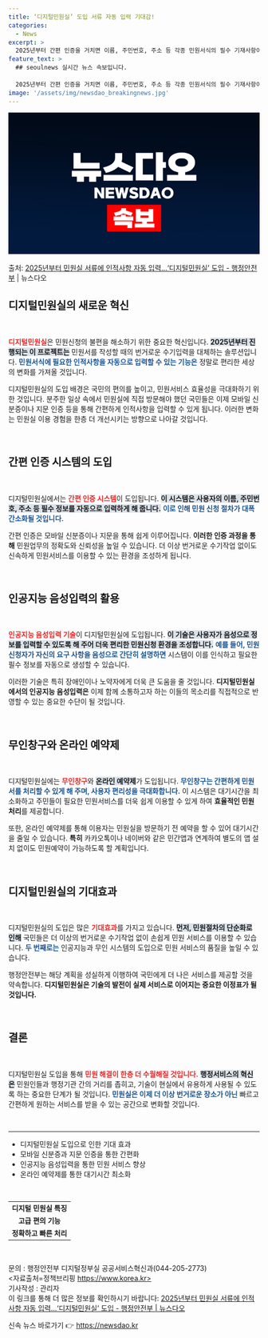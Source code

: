 ```yaml
---
title: ‘디지털민원실’ 도입 서류 자동 입력 기대감!
categories:
  - News
excerpt: >
  2025년부터 간편 인증을 거치면 이름, 주민번호, 주소 등 각종 민원서식의 필수 기재사항이 자동 입력된다.…
feature_text: >
  ## seoulnews 실시간 뉴스 속보입니다.

  2025년부터 간편 인증을 거치면 이름, 주민번호, 주소 등 각종 민원서식의 필수 기재사항이 자동 입력된다.…
image: '/assets/img/newsdao_breakingnews.jpg'
---
```


![뉴스다오 속보](/assets/img/newsdao_breakingnews.jpg)

<p>출처: <a href="https://newsdao.kr/2373" rel="dofollow">2025년부터 민원실 서류에 인적사항 자동 입력…‘디지털민원실’ 도입 - 행정안전부</a> | 뉴스다오</p>

<h2 data-ke-size="size26">디지털민원실의 새로운 혁신</h2>

<p data-ke-size="size16">&nbsp;</p>

<b><span style="color: #ee2323;">디지털민원실</span></b>은 민원신청의 불편을 해소하기 위한 중요한 혁신입니다. <b><span style="background-color: #21538527;">2025년부터 진행되는 이 프로젝트는</span></b> 민원서를 작성할 때의 번거로운 수기입력을 대체하는 솔루션입니다. <b><span style="color: #1a5490;">민원서식에 필요한 인적사항을 자동으로 입력할 수 있는 기능은</span></b> 정말로 편리한 세상의 변화를 가져올 것입니다. 

디지털민원실의 도입 배경은 국민의 편의를 높이고, 민원서비스 효율성을 극대화하기 위한 것입니다. 분주한 일상 속에서 민원실에 직접 방문해야 했던 국민들은 이제 모바일 신분증이나 지문 인증 등을 통해 간편하게 인적사항을 입력할 수 있게 됩니다. 이러한 변화는 민원실 이용 경험을 한층 더 개선시키는 방향으로 나아갈 것입니다.

<p data-ke-size="size16">&nbsp;</p>

<h2 data-ke-size="size26">간편 인증 시스템의 도입</h2>

<p data-ke-size="size16">&nbsp;</p>

디지털민원실에서는 <b><span style="color: #ee2323;">간편 인증 시스템</span></b>이 도입됩니다. <b><span style="background-color: #21538527;">이 시스템은 사용자의 이름, 주민번호, 주소 등 필수 정보를 자동으로 입력하게 해 줍니다.</span></b> <b><span style="color: #1a5490;">이로 인해 민원 신청 절차가 대폭 간소화될 것입니다.</span></b> 

간편 인증은 모바일 신분증이나 지문을 통해 쉽게 이루어집니다. <b>이러한 인증 과정을 통해</b> 민원업무의 정확도와 신뢰성을 높일 수 있습니다. 더 이상 번거로운 수기작업 없이도 신속하게 민원서비스를 이용할 수 있는 환경을 조성하게 됩니다.

<p data-ke-size="size16">&nbsp;</p>

<h2 data-ke-size="size26">인공지능 음성입력의 활용</h2>

<p data-ke-size="size16">&nbsp;</p>

<b><span style="color: #ee2323;">인공지능 음성입력 기술</span></b>이 디지털민원실에 도입됩니다. <b><span style="background-color: #21538527;">이 기술은 사용자가 음성으로 정보를 입력할 수 있도록 해 주어 더욱 편리한 민원신청 환경을 조성합니다.</span></b> <b><span style="color: #1a5490;">예를 들어, 민원 신청자가 자신의 요구 사항을 음성으로 간단히 설명하면</span></b> 시스템이 이를 인식하고 필요한 필수 정보를 자동으로 생성할 수 있습니다.

이러한 기술은 특히 장애인이나 노약자에게 더욱 큰 도움을 줄 것입니다. <b>디지털민원실에서의 인공지능 음성입력은</b> 이제 함께 소통하고자 하는 이들의 목소리를 직접적으로 반영할 수 있는 중요한 수단이 될 것입니다.

<p data-ke-size="size16">&nbsp;</p>

<h2 data-ke-size="size26">무인창구와 온라인 예약제</h2>

<p data-ke-size="size16">&nbsp;</p>

디지털민원실에는 <b><span style="color: #ee2323;">무인창구</span></b>와 <b><span style="background-color: #21538527;">온라인 예약제</span></b>가 도입됩니다. <b><span style="color: #1a5490;">무인창구는 간편하게 민원서를 처리할 수 있게 해 주며, 사용자 편리성을 극대화합니다.</span></b> 이 시스템은 대기시간을 최소화하고 주민들이 필요한 민원서비스를 더욱 쉽게 이용할 수 있게 하여 <b>효율적인 민원 처리</b>를 제공합니다.

또한, 온라인 예약제를 통해 이용자는 민원실을 방문하기 전 예약을 할 수 있어 대기시간을 줄일 수 있습니다. <b>특히</b> 카카오톡이나 네이버와 같은 민간앱과 연계하여 별도의 앱 설치 없이도 민원예약이 가능하도록 할 계획입니다.

<p data-ke-size="size16">&nbsp;</p>

<h2 data-ke-size="size26">디지털민원실의 기대효과</h2>

<p data-ke-size="size16">&nbsp;</p>

디지털민원실의 도입은 많은 <b><span style="color: #ee2323;">기대효과</span></b>를 가지고 있습니다. <b><span style="background-color: #21538527;">먼저, 민원절차의 단순화로 인해</span></b> 국민들은 더 이상의 번거로운 수기작업 없이 손쉽게 민원 서비스를 이용할 수 있습니다. <b><span style="color: #1a5490;">두 번째로는</span></b> 인공지능과 무인 시스템의 도입으로 민원 서비스의 품질을 높일 수 있습니다.

행정안전부는 해당 계획을 성실하게 이행하여 국민에게 더 나은 서비스를 제공할 것을 약속합니다. <b>디지털민원실은 기술의 발전이 실제 서비스로 이어지는 중요한 이정표가 될 것입니다.</b>

<p data-ke-size="size16">&nbsp;</p>

<h2 data-ke-size="size26">결론</h2>

<p data-ke-size="size16">&nbsp;</p>

디지털민원실 도입을 통해 <b><span style="color: #ee2323;">민원 해결이 한층 더 수월해질 것입니다.</span></b> <b><span style="background-color: #21538527;">행정서비스의 혁신은</span></b> 민원인들과 행정기관 간의 거리를 좁히고, 기술이 현실에서 유용하게 사용될 수 있도록 하는 중요한 단계가 될 것입니다. <b><span style="color: #1a5490;">민원실은 이제 더 이상 번거로운 장소가 아닌</span></b> 빠르고 간편하게 원하는 서비스를 받을 수 있는 공간으로 변화할 것입니다.

<p data-ke-size="size16">&nbsp;</p>

<hr />

<ul>
    <li>디지털민원실 도입으로 인한 기대 효과</li>
    <li>모바일 신분증과 지문 인증을 통한 간편화</li>
    <li>인공지능 음성입력을 통한 민원 서비스 향상</li>
    <li>온라인 예약제를 통한 대기시간 최소화</li>
</ul>

<p data-ke-size="size16">&nbsp;</p>

<table>
    <tr>
        <td style="text-align: center; height: 17px;"><b>디지털 민원실 특징</b></td>
    </tr>
    <tr>
        <td style="text-align: center; height: 17px;"><b>고급 편의 기능</b></td>
    </tr>
    <tr>
        <td style="text-align: center; height: 17px;"><b>정확하고 빠른 처리</b></td>
    </tr>
</table>

<p data-ke-size="size16">&nbsp;</p>

문의 : 행정안전부 디지털정부실 공공서비스혁신과(044-205-2773)  
<자료출처=정책브리핑 https://www.korea.kr>  
기사작성 : 관리자  
이 링크를 통해 더 많은 정보를 확인하시기 바랍니다: [2025년부터 민원실 서류에 인적사항 자동 입력…‘디지털민원실’ 도입 - 행정안전부 | 뉴스다오](https://newsdao.kr/2373) 

신속 뉴스 바로가기 👉 <a href="https://newsdao.kr" rel="dofollow">https://newsdao.kr</a>



